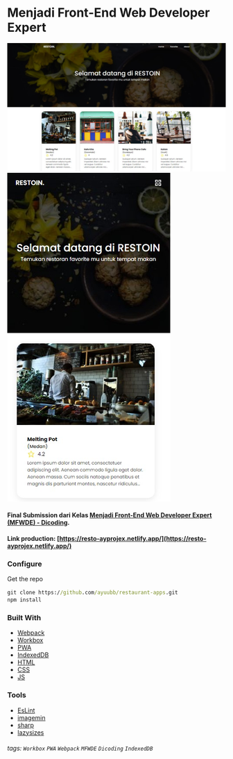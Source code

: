 # Menjadi Front-End Web Developer Expert

![My Image](/src/public/images/ss1.jpg)
![My Image](/src/public/images/ss3.jpg)


#### Final Submission dari Kelas [Menjadi Front-End Web Developer Expert (MFWDE) - Dicoding](https://www.dicoding.com/academies/219).

#### Link production: [https://resto-ayprojex.netlify.app/](https://resto-ayprojex.netlify.app/)

### Configure

Get the repo

```cmd
git clone https://github.com/ayuubb/restaurant-apps.git
npm install
```

### Built With

- [Webpack](https://webpack.js.org/)
- [Workbox](https://developers.google.com/web/tools/workbox)
- [PWA](https://developers.google.com/web/progressive-web-apps)
- [IndexedDB](https://developers.google.com/web/ilt/pwa/working-with-indexeddb)
- [HTML](https://www.w3schools.com/html/)
- [CSS](https://www.w3schools.com/css/)
- [JS](https://www.javascript.com/)

### Tools

- [EsLint](https://eslint.org/)
- [imagemin](https://github.com/imagemin/imagemin)
- [sharp](https://sharp.pixelplumbing.com/)
- [lazysizes](https://www.npmjs.com/package/lazysizes)

###### tags: `Workbox` `PWA` `Webpack` `MFWDE` `Dicoding` `IndexedDB`
